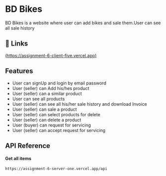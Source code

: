 
# BD Bikes

BD Bikes is a website where user can add bikes and sale them.User can see all sale history


## 🔗 Links
[(https://assignment-6-client-five.vercel.app)](https://assignment-6-client-five.vercel.app/)


## Features

- User can signUp and login by email password 
- User (seller) can  Add his/hes  product
- User (seller) can  a similar  product
- User can see all products 
- User (seller) can see all his/her sale history and download Invoice
- User (seller) can sale a product
- User (seller) can select products for delete 
- User (seller) can  delete a  product
- User (buyer) can request for servicing
- User (seller) can accept request for servicing

## API Reference

#### Get all items

```http
https://assignment-6-server-one.vercel.app/api
```




